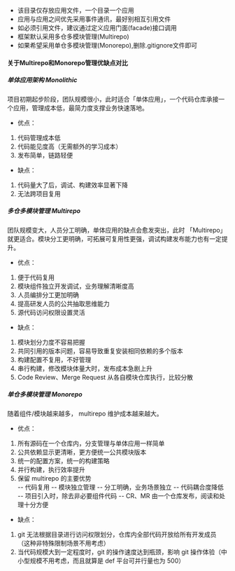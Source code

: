 * 该目录仅存放应用文件，一个目录一个应用  
* 应用与应用之间优先采用事件通讯，最好别相互引用文件  
* 如必须引用文件，建议通过定义应用门面(facade)接口调用  
* 框架默认采用多仓多模块管理(Multirepo)  
* 如果希望采用单仓多模块管理(Monorepo),删除.gitignore文件即可  
  

#### 关于Multirepo和Monorepo管理优缺点对比
##### 单体应用架构 Monolithic
项目初期起步阶段，团队规模很小，此时适合「单体应用」，一个代码仓库承接一个应用，管理成本低，最简力度支撑业务快速落地。  
- 优点：
1. 代码管理成本低
2. 代码能见度高（无需额外的学习成本）
3. 发布简单，链路轻便
- 缺点：
1. 代码量大了后，调试、构建效率显著下降  
2. 无法跨项目复用  

##### 多仓多模块管理 Multirepo
团队规模变大，人员分工明确，单体应用的缺点会愈发突出，此时 「Multirepo」就更适合。模块分工更明确，可拓展可复用性更强，调试构建发布能力也有一定提升。
- 优点：
1. 便于代码复用  
2. 模块组件独立开发调试，业务理解清晰度高  
3. 人员编排分工更加明确  
4. 提高研发人员的公共抽取思维能力  
5. 源代码访问权限设置灵活  

- 缺点：
1. 模块划分力度不容易把握  
2. 共同引用的版本问题，容易导致重复安装相同依赖的多个版本  
3. 构建配置不复用，不好管理  
4. 串行构建，修改模块体量大时，发布成本急剧上升  
5. Code Review、Merge Request 从各自模块仓库执行，比较分散  

##### 单仓多模块管理 Monorepo
随着组件/模块越来越多， multirepo 维护成本越来越大。
- 优点：  
1. 所有源码在一个仓库内，分支管理与单体应用一样简单  
2. 公共依赖显示更清晰，更方便统一公共模块版本  
3. 统一的配置方案，统一的构建策略  
4. 并行构建，执行效率提升  
5. 保留 multirepo  的主要优势  
  -- 代码复用
  -- 模块独立管理
  -- 分工明确，业务场景独立
  -- 代码耦合度降低
  -- 项目引入时，除去非必要组件代码
  -- CR、MR 由一个仓库发布，阅读和处理十分方便
- 缺点：  
1. git 无法根据目录进行访问权限划分，仓库内全部代码开放给所有开发成员（这种非特殊限制场景不用考虑）
2. 当代码规模大到一定程度时，git 的操作速度达到瓶颈，影响 git 操作体验（中小型规模不用考虑，而且就算是 def 平台可并行量也为 500）
